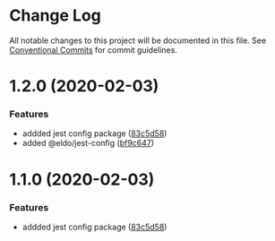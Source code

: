 # Change Log

All notable changes to this project will be documented in this file.
See [Conventional Commits](https://conventionalcommits.org) for commit guidelines.

# 1.2.0 (2020-02-03)


### Features

* addded jest config package ([83c5d58](https://github.com/Lilmortal/eldo/commit/83c5d58b7b5fead1336b206aac7566060f5f4dcf))
* added @eldo/jest-config ([bf9c647](https://github.com/Lilmortal/eldo/commit/bf9c6472873bfca96eb47e37275452ae9e150c9c))





# 1.1.0 (2020-02-03)


### Features

* addded jest config package ([83c5d58](https://github.com/Lilmortal/eldo/commit/83c5d58b7b5fead1336b206aac7566060f5f4dcf))
